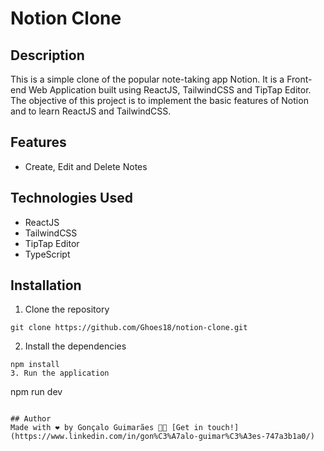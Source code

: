# Notion Clone

## Description

This is a simple clone of the popular note-taking app Notion. It is a Front-end Web Application built using ReactJS, TailwindCSS and TipTap Editor. The objective of this project is to implement the basic features of Notion and to learn ReactJS and TailwindCSS.

## Features

- Create, Edit and Delete Notes

## Technologies Used

- ReactJS
- TailwindCSS
- TipTap Editor
- TypeScript

## Installation

1. Clone the repository

```
git clone https://github.com/Ghoes18/notion-clone.git
```

2. Install the dependencies

```
npm install
3. Run the application
```

npm run dev

```

## Author
Made with ❤️ by Gonçalo Guimarães 👋🏽 [Get in touch!](https://www.linkedin.com/in/gon%C3%A7alo-guimar%C3%A3es-747a3b1a0/)
